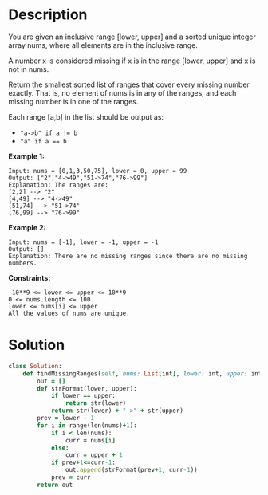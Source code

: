 # Description
You are given an inclusive range [lower, upper] and a sorted unique integer array nums, where all elements are in the inclusive range.

A number x is considered missing if x is in the range [lower, upper] and x is not in nums.

Return the smallest sorted list of ranges that cover every missing number exactly. That is, no element of nums is in any of the ranges, and each missing number is in one of the ranges.

Each range [a,b] in the list should be output as:

- ```"a->b" if a != b```
- ```"a" if a == b```

**Example 1:**
```
Input: nums = [0,1,3,50,75], lower = 0, upper = 99
Output: ["2","4->49","51->74","76->99"]
Explanation: The ranges are:
[2,2] --> "2"
[4,49] --> "4->49"
[51,74] --> "51->74"
[76,99] --> "76->99"
```
**Example 2:**
```
Input: nums = [-1], lower = -1, upper = -1
Output: []
Explanation: There are no missing ranges since there are no missing numbers.
```
**Constraints:**
```
-10**9 <= lower <= upper <= 10**9
0 <= nums.length <= 100
lower <= nums[i] <= upper
All the values of nums are unique.
```
# Solution
```ruby
class Solution:
    def findMissingRanges(self, nums: List[int], lower: int, upper: int) -> List[str]:
        out = []
        def strFormat(lower, upper):
            if lower == upper:
                return str(lower)
            return str(lower) + "->" + str(upper)
        prev = lower - 1
        for i in range(len(nums)+1):
            if i < len(nums):
                curr = nums[i]
            else:
                curr = upper + 1
            if prev+1<=curr-1:
                out.append(strFormat(prev+1, curr-1))
            prev = curr
        return out
```
